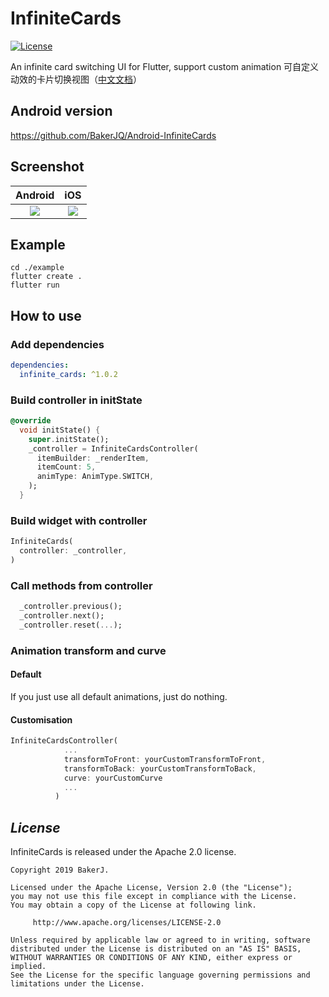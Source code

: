 # InfiniteCards
[![License](https://img.shields.io/badge/license-Apache%202-4EB1BA.svg)](https://www.apache.org/licenses/LICENSE-2.0.html)

An infinite card switching UI for Flutter, support custom animation
可自定义动效的卡片切换视图（[中文文档](https://github.com/BakerJQ/Flutter-InfiniteCards/blob/master/README_cn.md)）

## Android version
https://github.com/BakerJQ/Android-InfiniteCards

## Screenshot
| Android | iOS |
| :------: | :------: |
| ![](https://raw.githubusercontent.com/BakerJQ/Flutter-InfiniteCards/master/screenshot/android.gif) | ![](https://raw.githubusercontent.com/BakerJQ/Flutter-InfiniteCards/master/screenshot/ios.gif) |

## Example
```
cd ./example
flutter create .
flutter run
```

## How to use

### Add dependencies
```yaml
dependencies:
  infinite_cards: ^1.0.2
```

### Build controller in initState
```dart
@override
  void initState() {
    super.initState();
    _controller = InfiniteCardsController(
      itemBuilder: _renderItem,
      itemCount: 5,
      animType: AnimType.SWITCH,
    );
  }
```

### Build widget with controller
```dart
InfiniteCards(
  controller: _controller,
)
```

### Call methods from controller
```dart
  _controller.previous();
  _controller.next();
  _controller.reset(...);
```

### Animation transform and curve
#### Default
If you just use all default animations, just do nothing.

#### Customisation
```dart
InfiniteCardsController(
            ...
            transformToFront: yourCustomTransformToFront,
            transformToBack: yourCustomTransformToBack,
            curve: yourCustomCurve
            ...
          )
```
## *License*
InfiniteCards is released under the Apache 2.0 license.

```
Copyright 2019 BakerJ.

Licensed under the Apache License, Version 2.0 (the "License");
you may not use this file except in compliance with the License.
You may obtain a copy of the License at following link.

     http://www.apache.org/licenses/LICENSE-2.0

Unless required by applicable law or agreed to in writing, software
distributed under the License is distributed on an "AS IS" BASIS,
WITHOUT WARRANTIES OR CONDITIONS OF ANY KIND, either express or implied.
See the License for the specific language governing permissions and
limitations under the License.
```
